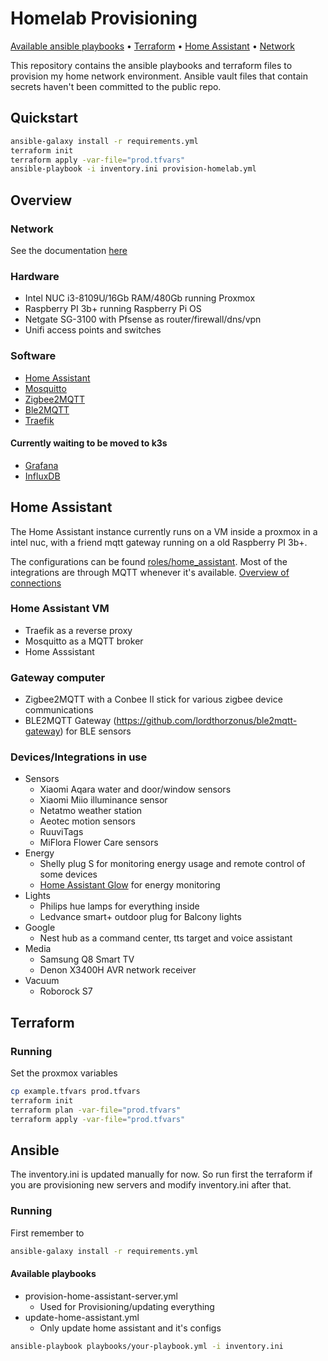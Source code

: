 # Homelab Provisioning
[Available ansible playbooks](#available-playbooks) • [Terraform](#terraform) • [Home Assistant](#home-assistant) • [Network](./docs/network.md)

This repository contains the ansible playbooks and terraform files to provision my home network environment. Ansible vault files that contain secrets haven't been committed to the public repo.

## Quickstart

```bash
ansible-galaxy install -r requirements.yml
terraform init
terraform apply -var-file="prod.tfvars"
ansible-playbook -i inventory.ini provision-homelab.yml
```

## Overview

### Network

See the documentation [here](./docs/network.md)

### Hardware
- Intel NUC i3-8109U/16Gb RAM/480Gb running Proxmox
- Raspberry PI 3b+ running Raspberry Pi OS
- Netgate SG-3100 with Pfsense as router/firewall/dns/vpn
- Unifi access points and switches

### Software
- [Home Assistant](./roles/home_assistant)
- [Mosquitto](./roles/mosquitto)
- [Zigbee2MQTT](./roles/zigbee2mqtt)
- [Ble2MQTT](./roles/ble2mqtt)
- [Traefik](./roles/traefik)

#### Currently waiting to be moved to k3s
- [Grafana](./roles/grafana)
- [InfluxDB](./roles/influxdb)

## Home Assistant
The Home Assistant instance currently runs on a VM inside a proxmox in a intel nuc, with a friend mqtt gateway running on a old Raspberry PI 3b+.

The configurations can be found [roles/home_assistant](./roles/home_assistant/files/home_assistant_config). Most of the integrations are through MQTT whenever it's available. [Overview of connections](./docs/network.md#home-assistant) 

### Home Assistant VM

* Traefik as a reverse proxy
* Mosquitto as a MQTT broker
* Home Asssistant

### Gateway computer
* Zigbee2MQTT with a Conbee II stick for various zigbee device communications
* BLE2MQTT Gateway (https://github.com/lordthorzonus/ble2mqtt-gateway) for BLE sensors

### Devices/Integrations in use

* Sensors
  * Xiaomi Aqara water and door/window sensors
  * Xiaomi Miio illuminance sensor
  * Netatmo weather station
  * Aeotec motion sensors
  * RuuviTags
  * MiFlora Flower Care sensors
* Energy
  * Shelly plug S for monitoring energy usage and remote control of some devices
  * [Home Assistant Glow](https://github.com/klaasnicolaas/home-assistant-glow) for energy monitoring
* Lights
  * Philips hue lamps for everything inside
  * Ledvance smart+ outdoor plug for Balcony lights
* Google
  * Nest hub as a command center, tts target and voice assistant
* Media
  * Samsung Q8 Smart TV
  * Denon X3400H AVR network receiver
* Vacuum
  * Roborock S7


## Terraform

### Running

Set the proxmox variables
```bash
cp example.tfvars prod.tfvars
terraform init
terraform plan -var-file="prod.tfvars"
terraform apply -var-file="prod.tfvars"
```

## Ansible

The inventory.ini is updated manually for now. So run first the terraform if you are provisioning new servers and modify inventory.ini after that. 

### Running

First remember to 

```bash
ansible-galaxy install -r requirements.yml
```

#### Available playbooks
- provision-home-assistant-server.yml
  - Used for Provisioning/updating everything
- update-home-assistant.yml
  - Only update home assistant and it's configs

```bash
ansible-playbook playbooks/your-playbook.yml -i inventory.ini
```

